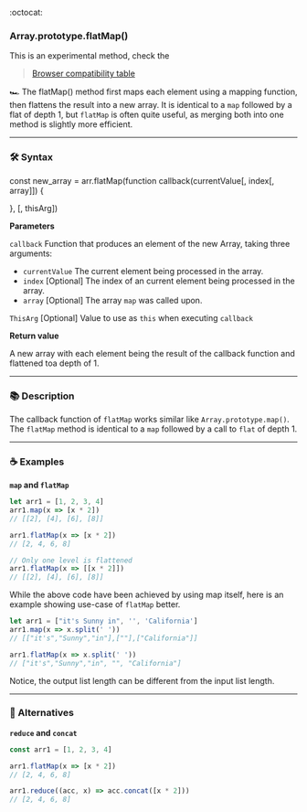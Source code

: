 :octocat:

### Array.prototype.flatMap()

This is an experimental method, check the

> [Browser compatibility table](https://developer.mozilla.org/en-US/docs/Web/JavaScript/Reference/Global_Objects/Array/flatMap)

:racing_car: The flatMap() method first maps each element using a mapping
function, then flattens the result into a new array. It is identical to a `map`
followed by a flat of depth 1, but `flatMap` is often quite useful, as merging
both into one method is slightly more efficient.

---

### :hammer_and_wrench: Syntax

const new_array = arr.flatMap(function callback(currentValue[, index[, array]])
{

  <!-- return element for new_array -->

}, [, thisArg])

**Parameters**

`callback` Function that produces an element of the new Array, taking three
arguments:

- `currentValue` The current element being processed in the array.
- `index` [Optional] The index of an current element being processed in the
  array.
- `array` [Optional] The array `map` was called upon.

`ThisArg` [Optional] Value to use as `this` when executing `callback`

**Return value**

A new array with each element being the result of the callback function and
flattened toa depth of 1.

---

### :books: Description

The callback function of `flatMap` works similar like `Array.prototype.map()`. The
`flatMap` method is identical to a `map` followed by a call to `flat` of
depth 1.

---

### :coffee: Examples

**`map` and `flatMap`**

```js
let arr1 = [1, 2, 3, 4]
arr1.map(x => [x * 2])
// [[2], [4], [6], [8]]

arr1.flatMap(x => [x * 2])
// [2, 4, 6, 8]

// Only one level is flattened
arr1.flatMap(x => [[x * 2]])
// [[2], [4], [6], [8]]
```

While the above code have been achieved by using map itself, here is an example
showing use-case of `flatMap` better.

```js
let arr1 = ["it's Sunny in", '', 'California']
arr1.map(x => x.split(' '))
// [["it's","Sunny","in"],[""],["California"]]

arr1.flatMap(x => x.split(' '))
// ["it's","Sunny","in", "", "California"]
```

Notice, the output list length can be different from the input list length.

---

### :100: Alternatives

**`reduce` and `concat`**

```js
const arr1 = [1, 2, 3, 4]

arr1.flatMap(x => [x * 2])
// [2, 4, 6, 8]

arr1.reduce((acc, x) => acc.concat([x * 2]))
// [2, 4, 6, 8]
```
